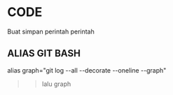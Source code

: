# CODE
Buat simpan perintah perintah 

## ALIAS GIT BASH
alias graph="git log --all --decorate --oneline --graph"
>> lalu graph
